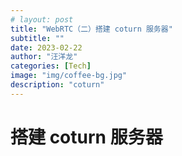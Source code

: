```yaml
---
# layout: post
title: "WebRTC（二）搭建 coturn 服务器"
subtitle: ""
date: 2023-02-22
author: "汪洋龙"
categories: [Tech]
image: "img/coffee-bg.jpg"
description: "coturn"
---
```


# 搭建 coturn 服务器

